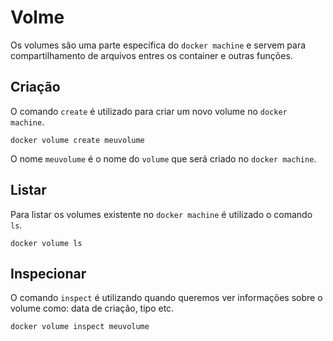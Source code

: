 <h1>Volme</h1>

Os volumes são uma parte específica do `docker machine` e servem para compartilhamento de arquivos entres os container e outras funções.

<h2>Criação</h2>

O comando `create` é utilizado para criar um novo volume no `docker machine`.
```
docker volume create meuvolume
```
O nome `meuvolume` é o nome do `volume` que será criado no `docker machine`.

<h2>Listar</h2>

Para listar os volumes existente no `docker machine` é utilizado o comando `ls`.
```
docker volume ls
```

<h2>Inspecionar</h2>

O comando `inspect` é utilizando quando queremos  ver informações sobre o volume como: data de criação, tipo etc.
```
docker volume inspect meuvolume
```